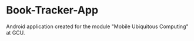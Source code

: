# Book-Tracker-App
Android application created for the module "Mobile Ubiquitous Computing" at GCU.
